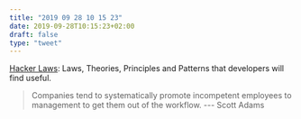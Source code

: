 ```yaml
---
title: "2019 09 28 10 15 23"
date: 2019-09-28T10:15:23+02:00
draft: false
type: "tweet"
---
```

[Hacker Laws](https://github.com/dwmkerr/hacker-laws): Laws, Theories, Principles and Patterns that developers will find useful.

> Companies tend to systematically promote incompetent employees to management to get them out of the workflow. --- Scott Adams
